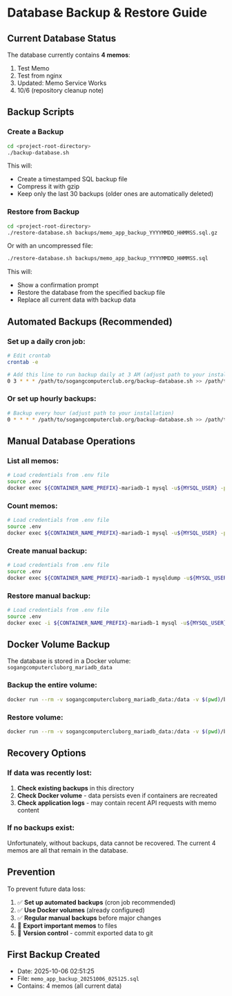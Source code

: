 # Database Backup & Restore Guide

## Current Database Status

The database currently contains **4 memos**:
1. Test Memo
2. Test from nginx
3. Updated: Memo Service Works
4. 10/6 (repository cleanup note)

## Backup Scripts

### Create a Backup

```bash
cd <project-root-directory>
./backup-database.sh
```

This will:
- Create a timestamped SQL backup file
- Compress it with gzip
- Keep only the last 30 backups (older ones are automatically deleted)

### Restore from Backup

```bash
cd <project-root-directory>
./restore-database.sh backups/memo_app_backup_YYYYMMDD_HHMMSS.sql.gz
```

Or with an uncompressed file:
```bash
./restore-database.sh backups/memo_app_backup_YYYYMMDD_HHMMSS.sql
```

This will:
- Show a confirmation prompt
- Restore the database from the specified backup file
- Replace all current data with backup data

## Automated Backups (Recommended)

### Set up a daily cron job:

```bash
# Edit crontab
crontab -e

# Add this line to run backup daily at 3 AM (adjust path to your installation)
0 3 * * * /path/to/sogangcomputerclub.org/backup-database.sh >> /path/to/sogangcomputerclub.org/backups/backup.log 2>&1
```

### Or set up hourly backups:

```bash
# Backup every hour (adjust path to your installation)
0 * * * * /path/to/sogangcomputerclub.org/backup-database.sh >> /path/to/sogangcomputerclub.org/backups/backup.log 2>&1
```

## Manual Database Operations

### List all memos:
```bash
# Load credentials from .env file
source .env
docker exec ${CONTAINER_NAME_PREFIX}-mariadb-1 mysql -u${MYSQL_USER} -p${MYSQL_PASSWORD} ${MYSQL_DATABASE} -e "SELECT * FROM memos;"
```

### Count memos:
```bash
# Load credentials from .env file
source .env
docker exec ${CONTAINER_NAME_PREFIX}-mariadb-1 mysql -u${MYSQL_USER} -p${MYSQL_PASSWORD} ${MYSQL_DATABASE} -e "SELECT COUNT(*) FROM memos;"
```

### Create manual backup:
```bash
# Load credentials from .env file
source .env
docker exec ${CONTAINER_NAME_PREFIX}-mariadb-1 mysqldump -u${MYSQL_USER} -p${MYSQL_PASSWORD} ${MYSQL_DATABASE} > backups/manual_backup_$(date +%Y%m%d_%H%M%S).sql
```

### Restore manual backup:
```bash
# Load credentials from .env file
source .env
docker exec -i ${CONTAINER_NAME_PREFIX}-mariadb-1 mysql -u${MYSQL_USER} -p${MYSQL_PASSWORD} ${MYSQL_DATABASE} < backups/manual_backup_YYYYMMDD_HHMMSS.sql
```

## Docker Volume Backup

The database is stored in a Docker volume: `sogangcomputercluborg_mariadb_data`

### Backup the entire volume:
```bash
docker run --rm -v sogangcomputercluborg_mariadb_data:/data -v $(pwd)/backups:/backup ubuntu tar czf /backup/mariadb_volume_$(date +%Y%m%d_%H%M%S).tar.gz -C /data .
```

### Restore volume:
```bash
docker run --rm -v sogangcomputercluborg_mariadb_data:/data -v $(pwd)/backups:/backup ubuntu tar xzf /backup/mariadb_volume_YYYYMMDD_HHMMSS.tar.gz -C /data
```

## Recovery Options

### If data was recently lost:

1. **Check existing backups** in this directory
2. **Check Docker volume** - data persists even if containers are recreated
3. **Check application logs** - may contain recent API requests with memo content

### If no backups exist:

Unfortunately, without backups, data cannot be recovered. The current 4 memos are all that remain in the database.

## Prevention

To prevent future data loss:

1. ✅ **Set up automated backups** (cron job recommended)
2. ✅ **Use Docker volumes** (already configured)
3. ✅ **Regular manual backups** before major changes
4. 📝 **Export important memos** to files
5. 🔄 **Version control** - commit exported data to git

## First Backup Created

- Date: 2025-10-06 02:51:25
- File: `memo_app_backup_20251006_025125.sql`
- Contains: 4 memos (all current data)
